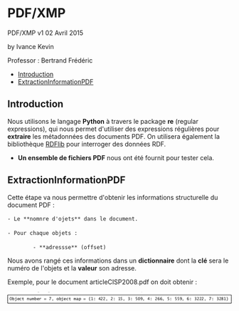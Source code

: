 PDF/XMP
============

PDF/XMP v1 02 Avril 2015

by Ivance Kevin

Professor : Bertrand Frédéric

- [Introduction](#introduction)
- [ExtractionInformationPDF](#extractionInformationpdf)

## Introduction

Nous utilisons le langage **Python** à travers le package **re** (regular expressions), qui nous permet d'utiliser des expressions régulières pour **extraire** les métadonnées des documents PDF.
On utilisera également la bibliothèque [RDFlib](https://github.com/RDFLib/rdflib) pour interroger des données RDF.
- **Un ensemble de fichiers PDF** nous ont été fournit pour tester cela.

## ExtractionInformationPDF

Cette étape va nous permettre d'obtenir les informations structurelle du document PDF :

	- Le **nomnre d'ojets** dans le document.

	- Pour chaque objets : 

			- **adressse** (offset)

Nous avons rangé ces informations dans un **dictionnaire** dont la **clé** sera le numéro de l'objets et la **valeur** son adresse.

Exemple, pour le document articleCISP2008.pdf on doit obtenir :

![structure](./images/exemple_dico.png "Exemple d'affichage")

